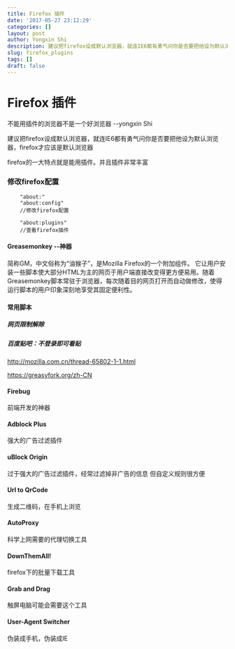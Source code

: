 ```yaml
---
title: Firefox 插件
date: '2017-05-27 23:12:29'
categories: []
layout: post
author: Yongxin Shi
description: 建议把firefox设成默认浏览器，就连IE6都有勇气问你是否要把他设为默认浏览器，firefox才应该是默认浏览器
slug: firefox_plugins
tags: []
draft: false
---
```


Firefox 插件
==========
不能用插件的浏览器不是一个好浏览器 --yongxin Shi

建议把firefox设成默认浏览器，就连IE6都有勇气问你是否要把他设为默认浏览器，firefox才应该是默认浏览器

firefox的一大特点就是能用插件。并且插件非常丰富

### 修改firefox配置


        "about:"
        "about:config"
        //修改firefox配置
        
        "about:plugins"
        //查看firefox插件



#### Greasemonkey --神器
简称GM，中文俗称为“油猴子”，是Mozilla Firefox的一个附加组件。
它让用户安装一些脚本使大部分HTML为主的网页于用户端直接改变得更方便易用。随着Greasemonkey脚本常驻于浏览器，每次随着目的网页打开而自动做修改，使得运行脚本的用户印象深刻地享受其固定便利性。

#### 常用脚本
##### 网页限制解除
##### 百度贴吧：不登录即可看贴

http://mozilla.com.cn/thread-65802-1-1.html

https://greasyfork.org/zh-CN


#### Firebug
前端开发的神器

#### Adblock Plus
强大的广告过滤插件

#### uBlock Origin
过于强大的广告过滤插件，经常过滤掉非广告的信息
但自定义规则很方便

#### Url to QrCode
生成二维码，在手机上浏览

#### AutoProxy
科学上网需要的代理切换工具

#### DownThemAll!
firefox下的批量下载工具

#### Grab and Drag
触屏电脑可能会需要这个工具

#### User-Agent Switcher
伪装成手机，伪装成IE
